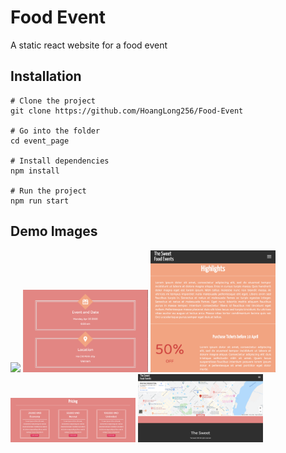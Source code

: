 # Food Event
A static react website for a food event

## Installation
```
# Clone the project
git clone https://github.com/HoangLong256/Food-Event

# Go into the folder
cd event_page

# Install dependencies
npm install

# Run the project
npm run start
```
## Demo Images
<img src="./src/images/demo/demo1.png" width="200">
<img src="./src/images/demo/demo2.png" width="200">
<img src="./src/images/demo/demo3.png" width="200">
<img src="./src/images/demo/demo4.png" width="200">
<img src="./src/images/demo/demo5.png" width="200">

